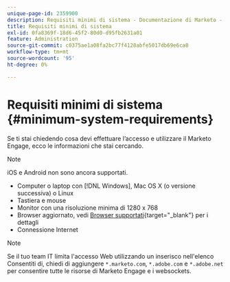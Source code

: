 ```yaml
---
unique-page-id: 2359900
description: Requisiti minimi di sistema - Documentazione di Marketo - Documentazione del prodotto
title: Requisiti minimi di sistema
exl-id: 0fa8369f-18d6-45f2-80d0-d95fb2631a01
feature: Administration
source-git-commit: c0375ae1a08fa2bc77f4128abfe5017db69e6ca8
workflow-type: tm+mt
source-wordcount: '95'
ht-degree: 0%

---
```


# Requisiti minimi di sistema {#minimum-system-requirements}

Se ti stai chiedendo cosa devi effettuare l’accesso e utilizzare il Marketo Engage, ecco le informazioni che stai cercando.

>[!NOTE]
>
>iOS e Android non sono ancora supportati.

* Computer o laptop con [!DNL Windows], Mac OS X (o versione successiva) o Linux
* Tastiera e mouse
* Monitor con una risoluzione minima di 1280 x 768
* Browser aggiornato, vedi [Browser supportati](/help/marketo/product-docs/administration/setup-administration/supported-browsers.md){target="_blank"} per i dettagli
* Connessione Internet

>[!NOTE]
>
>Se il tuo team IT limita l&#39;accesso Web utilizzando un inserisco nell&#39;elenco Consentiti di, chiedi di aggiungere `*.marketo.com`, `*.adobe.com` e `*.adobe.net` per consentire tutte le risorse di Marketo Engage e i websockets.

